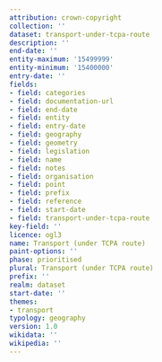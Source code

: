 ```yaml
---
attribution: crown-copyright
collection: ''
dataset: transport-under-tcpa-route
description: ''
end-date: ''
entity-maximum: '15499999'
entity-minimum: '15400000'
entry-date: ''
fields:
- field: categories
- field: documentation-url
- field: end-date
- field: entity
- field: entry-date
- field: geography
- field: geometry
- field: legislation
- field: name
- field: notes
- field: organisation
- field: point
- field: prefix
- field: reference
- field: start-date
- field: transport-under-tcpa-route
key-field: ''
licence: ogl3
name: Transport (under TCPA route)
paint-options: ''
phase: prioritised
plural: Transport (under TCPA route)
prefix: ''
realm: dataset
start-date: ''
themes:
- transport
typology: geography
version: 1.0
wikidata: ''
wikipedia: ''
---
```

